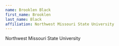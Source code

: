 ```yaml
---
name: Brooklen Black
first_name: Brooklen
last_name: Black
affiliation: Northwest Missouri State University
---
```


Northwest Missouri State University
